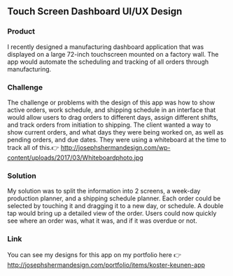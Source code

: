 ##  Touch Screen Dashboard UI/UX Design

### Product
I recently designed a manufacturing dashboard application that was displayed on a large 72-inch touchscreen mounted on a factory wall. The app would automate the scheduling and tracking of all orders through manufacturing. 

### Challenge
The challenge or problems with the design of this app was how to show active orders, work schedule, and shipping schedule in an interface that would allow users to drag orders to different days, assign different shifts, and track orders from initiation to shipping. The client wanted a way to show current orders, and what days they were being worked on, as well as pending orders, and due dates. 
They were using a whiteboard at the time to track all of this.:point_right: http://josephshermandesign.com/wp-content/uploads/2017/03/Whiteboardphoto.jpg

### Solution
My solution was to split the information into 2 screens, a week-day production planner, and a shipping schedule planner. Each order could be selected by touching it and dragging it to a new day, or schedule. A double tap would bring up a detailed view of the order. Users could now quickly see where an order was, what it was, and if it was overdue or not. 

### Link
You can see my designs for this app on my portfolio here :point_right: http://josephshermandesign.com/portfolio/items/koster-keunen-app


